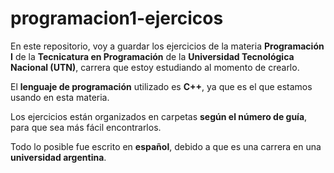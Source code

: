 # programacion1-ejercicos

En este repositorio, voy a guardar los ejercicios de la materia **Programación I** de la **Tecnicatura en Programación** de la **Universidad Tecnológica Nacional (UTN)**, carrera que estoy estudiando al momento de crearlo.

El **lenguaje de programación** utilizado es **C++**, ya que es el que estamos usando en esta materia.

Los ejercicios están organizados en carpetas **según el número de guía**, para que sea más fácil encontrarlos.

Todo lo posible fue escrito en **español**, debido a que es una carrera en una **universidad argentina**.
